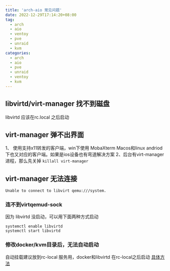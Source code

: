 ```yaml
---
title: 'arch-aio 常见问题'
date: 2022-12-29T17:14:20+08:00
tag:
  - arch
  - aio
  - ventoy
  - pve
  - unraid
  - kvm
categories: 
  - arch
  - aio
  - pve
  - unraid
  - ventoy
  - kvm
---
```


## libvirtd/virt-manager 找不到磁盘
libvirtd 应该在rc.local 之后启动

## virt-manager 弹不出界面
1、 使用支持x11转发的客户端，win下使用 MobaXterm Macos和linux andriod下也又对应的客户端。如果是ios设备也有弯道解决方案
2、后台有virt-manager进程，那么先关掉 `killall virt-manager`

## virt-manager 无法连接
```
Unable to connect to libvirt qemu:///system.
```
### 连不到virtqemud-sock
因为 libvirtd 没启动，可以用下面两种方式启动
```
systemctl enable libvirtd
systemctl start libvirtd
```
### 修改docker/kvm目录后，无法自动启动
 自动挂载建议放到rc-local 服务用，docker和libvirtd 在rc-local之后启动 [具体方法](https://dev.leiyanhui.com/arch/auto-mount-dock-kvm/)

